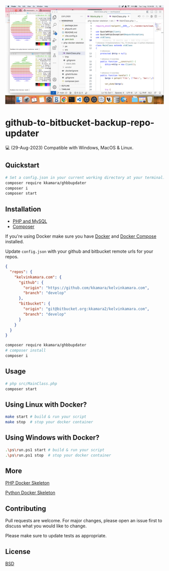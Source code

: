 <img src="https://github.com/kkamara/useful/raw/main/MainClass.png" alt="MainClass.png" width=""/>

# github-to-bitbucket-backup-repo-updater

:computer: (29-Aug-2023) Compatible with Windows, MacOS & Linux.

## Quickstart

```bash
# Set a config.json in your current working directory at your terminal.
composer require kkamara/ghbbupdater
composer i
composer start
```

## Installation

* [PHP and MySQL](https://www.apachefriends.org/download.html)
* [Composer](https://getcomposer.org/)

If you're using Docker make sure you have [Docker](https://docs.docker.com/get-docker/) and [Docker Compose](https://docs.docker.com/compose/install/) installed.

Update `config.json` with your github and bitbucket remote urls for your repos.

```json
{
  "repos": {
    "kelvinkamara.com": {
      "github": {
        "origin": "https://github.com/kkamara/kelvinkamara.com",
        "branch": "develop"
      },
      "bitbucket": {
        "origin": "git@bitbucket.org:kkamara2/kelvinkamara.com",
        "branch": "develop"
      }
    }
  }
}
```

```bash
composer require kkamara/ghbbupdater
# composer install
composer i
```

## Usage

```bash
# php src/MainClass.php
composer start
```

## Using Linux with Docker?

```bash
make start # build & run your script
make stop  # stop your docker container
```

## Using Windows with Docker?

```bash
.\ps\run.ps1 start # build & run your script
.\ps\run.ps1 stop  # stop your docker container
```

## More

[PHP Docker Skeleton](https://github.com/kkamara/php-docker-skeleton)

[Python Docker Skeleton](https://github.com/kkamara/python-docker-skeleton)

## Contributing
Pull requests are welcome. For major changes, please open an issue first to discuss what you would like to change.

Please make sure to update tests as appropriate.

## License
[BSD](https://opensource.org/licenses/BSD-3-Clause)
